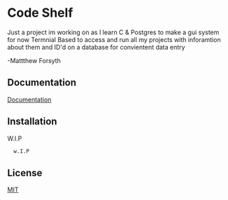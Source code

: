 
# Code Shelf

Just a project im working on as I learn C & Postgres to make a gui system for now Termnial Based to access and run all my projects with inforamtion about them and ID'd on a database for convientent data entry

-Mattthew Forsyth
## Documentation

[Documentation](https://linktodocumentation)


## Installation

W.I.P

```bash
  w.I.P
```
    
## License

[MIT](https://choosealicense.com/licenses/mit/)

